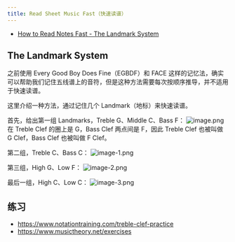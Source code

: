 ```yaml
---
title: Read Sheet Music Fast（快速读谱）
---
```


- [How to Read Notes Fast - The Landmark System](https://www.youtube.com/watch?v=jSOU-J9KHbg)

## The Landmark System
之前使用 Every Good Boy Does Fine（EGBDF）和 FACE 这样的记忆法，确实可以帮助我们记住五线谱上的音符，但是这种方法需要每次按顺序推导，并不适用于快速读谱。

这里介绍一种方法，通过记住几个 Landmark（地标）来快速读谱。

首先，给出第一组 Landmarks，Treble G、Middle C、Bass F：
![image.png](/images/Pub_Note_ReadSheetMusicFast/image.png)
在 Treble Clef 的圈上是 G，Bass Clef 两点间是 F，因此 Treble Clef 也被叫做 G Clef，Bass Clef 也被叫做 F Clef。

第二组，Treble C、Bass C：
![image-1.png](/images/Pub_Note_ReadSheetMusicFast/image-1.png)

第三组，High G、Low F：
![image-2.png](/images/Pub_Note_ReadSheetMusicFast/image-2.png)

最后一组，High C、Low C：
![image-3.png](/images/Pub_Note_ReadSheetMusicFast/image-3.png)

## 练习
- <https://www.notationtraining.com/treble-clef-practice>
- <https://www.musictheory.net/exercises>